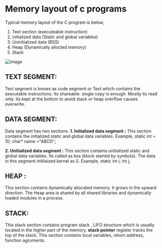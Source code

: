 # Memory layout of c programs

Typical memory layout of the C program is below, 

1. Text section (executeable instruction)
2. initialized data (Static and global variables)
3. Uninitialized data (BSS)
4. Heap (Dynamically allocted memory)
5. Stack 

![image](https://github.com/krishnaKSA/Linux-Kernel/assets/60934956/2a5f6c21-b90a-41c9-ba2f-28f6f3079bbb)

## TEXT SEGMENT:
Text segment is knows as code segment or Text which contains the executable instructions. Its shareable.
single copy is enough. Mostly its read only. Its kept at the bottom to avoid stack or heap overflow causes overwrite.

## DATA SEGMENT:
Data segment has two sections. 
**1. Initialized data segment :**
This section contains the initialized static and global data variables.
Example, 
static int = 10;
char* name ="ABCD";

**2. Unitialized data segment :**
This section contains unitialized static and global data variables. Its called as bss (block started by symbols).
The data in this segment initilaized kernel as 0.
Example, 
static int i;
int j;

## HEAP :
This section contains dynamically allocated memory. It grows in the upward direction. 
The Heap area is shared by all shared libraries and dynamically loaded modules in a process.

## STACK:
This stack section contains program stack , LIFO structure which is usually located in the higher part of the memory.
**stack pointer** register tracks the top of the stack. This section contains local variables, return address, function agruments.
